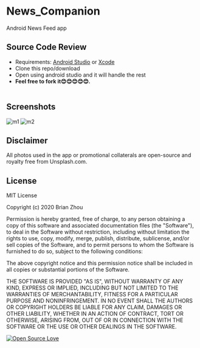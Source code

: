 # News_Companion
Android News Feed app 

## Source Code Review
* Requirements: [Android Studio](https://developer.android.com/studio/) or [Xcode](https://developer.apple.com/xcode/)<br />
* Clone this repo/download 
* Open using android studio and it will handle the rest
* **Feel free to fork it😊😊😊😊😊.**<br /><br />


## Screenshots
![m1](https://user-images.githubusercontent.com/39838697/80273362-56247600-86c9-11ea-8f41-64b320991980.png)
![m2](https://user-images.githubusercontent.com/39838697/80273363-5755a300-86c9-11ea-8658-9b32b856d13a.png)


## Disclaimer
All photos used in the app or promotional collaterals are open-source and royalty free from Unsplash.com.

## License
MIT License

Copyright (c) 2020 Brian Zhou

Permission is hereby granted, free of charge, to any person obtaining a copy
of this software and associated documentation files (the "Software"), to deal
in the Software without restriction, including without limitation the rights
to use, copy, modify, merge, publish, distribute, sublicense, and/or sell
copies of the Software, and to permit persons to whom the Software is
furnished to do so, subject to the following conditions:

The above copyright notice and this permission notice shall be included in all
copies or substantial portions of the Software.

THE SOFTWARE IS PROVIDED "AS IS", WITHOUT WARRANTY OF ANY KIND, EXPRESS OR
IMPLIED, INCLUDING BUT NOT LIMITED TO THE WARRANTIES OF MERCHANTABILITY,
FITNESS FOR A PARTICULAR PURPOSE AND NONINFRINGEMENT. IN NO EVENT SHALL THE
AUTHORS OR COPYRIGHT HOLDERS BE LIABLE FOR ANY CLAIM, DAMAGES OR OTHER
LIABILITY, WHETHER IN AN ACTION OF CONTRACT, TORT OR OTHERWISE, ARISING FROM,
OUT OF OR IN CONNECTION WITH THE SOFTWARE OR THE USE OR OTHER DEALINGS IN THE
SOFTWARE.

[![Open Source Love](https://badges.frapsoft.com/os/v2/open-source-200x33.png?v=103)](https://github.com/ellerbrock/open-source-badge/)  

